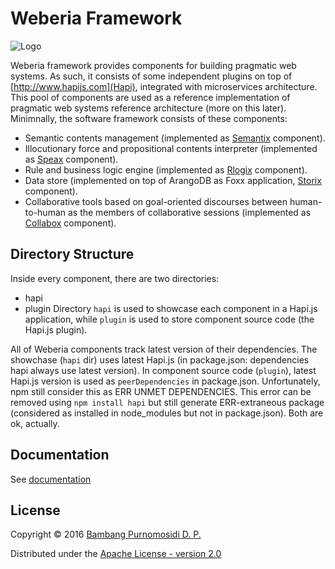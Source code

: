 Weberia Framework
=================

![Logo](images/logo-weberia.png)

Weberia framework provides components for building pragmatic web systems. As such, it consists of some independent plugins on top of [http://www.hapijs.com](Hapi), integrated with microservices architecture. This pool of components are used as a reference implementation of pragmatic web systems reference architecture (more on this later). Minimnally, the software framework consists of these components:

* Semantic contents management (implemented as [Semantix](semantix/) component).
* Illocutionary force and propositional contents interpreter (implemented as [Speax](speax/) component).
* Rule and business logic engine (implemented as [Rlogix](rlogix/) component).
* Data store (implemented on top of ArangoDB as Foxx application, [Storix](storix/) component).
* Collaborative tools based on goal-oriented discourses between human-to-human as the members of collaborative sessions (implemented as [Collabox](collabox/) component).

## Directory Structure

Inside every component, there are two directories:
* hapi
* plugin
Directory `hapi` is used to showcase each component in a Hapi.js application, while `plugin` is used to store component source code (the Hapi.js plugin).

All of Weberia components track latest version of their dependencies. The showchase (`hapi` dir) uses latest Hapi.js (in package.json: dependencies hapi always use latest version). In component source code (`plugin`), latest Hapi.js version is used as `peerDependencies` in package.json. Unfortunately, npm still consider this as ERR UNMET DEPENDENCIES. This error can be removed using `npm install hapi` but still generate ERR-extraneous package (considered as installed in node_modules but not in package.json). Both are ok, actually.

## Documentation

See [documentation](http://github.com/weberia/documentation)

## License

Copyright © 2016 [Bambang Purnomosidi D. P.](http://bpdp.xyz)

Distributed under the [Apache License - version 2.0](http://www.apache.org/licenses/LICENSE-2.0.html)
